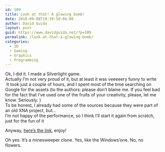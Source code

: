 ```yaml
---
id: 109
title: Look at that! A glowing bomb!
date: 2010-09-08T19:39:58-04:00
author: David Guida
layout: post
guid: https://www.davidguida.net/?p=109
permalink: /look-at-that-a-glowing-bomb/
categories:
  - 2D
  - Gaming
  - Graphics
  - Programming
---
```

Ok, I did it. I made a Silverlight game.  
Actually I&#8217;m not very proud of it, but at least it was veeeeery funny to write <img alt="" src="https://i1.wp.com/davideguida.netne.net/libs/fckeditor/editor/images/smiley/msn/teeth_smile.gif?w=788" data-recalc-dims="1" /> It took just a couple of hours, and I spent most of the time searching on Google for the assets (to the authors: please don&#8217;t blame me. If you feel bad for the fact that I&#8217;ve used one of the fruits of your creativity, please, let me know. Seriously. )  
To be honest, I already had some of the sources because they were part of an old XNA project, but&#8230;  
I&#8217;m not happy of the performance, so I think I&#8217;ll start it again from scratch, just for the fun of it <img alt="" src="https://i0.wp.com/davideguida.netne.net/libs/fckeditor/editor/images/smiley/msn/embaressed_smile.gif?w=788" data-recalc-dims="1" />

Anyway, <a href="/games/minesweeper" target="_blank">here&#8217;s the link</a>, enjoy!

Oh yes. It&#8217;s a minesweeper clone. Yes, like the Windows&#8217;one. No, no flowers.

&nbsp;

<div class="post-details-footer-widgets">
</div>